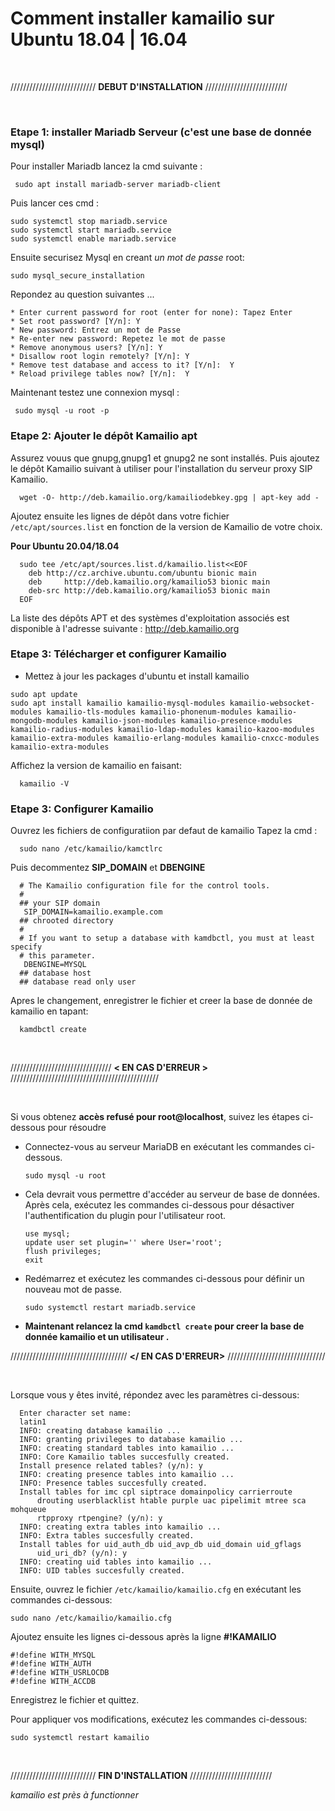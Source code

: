 
# Comment installer kamailio sur Ubuntu 18.04 | 16.04
  
  <br/>
  
  /////////////////////////// **DEBUT D'INSTALLATION** //////////////////////////
  
  
  <br/>
  
  
  ### Etape 1:  installer Mariadb Serveur (c'est une base de donnée mysql)
  
  Pour installer Mariadb lancez la cmd suivante :  
  
     sudo apt install mariadb-server mariadb-client

  Puis lancer ces cmd :
  
    sudo systemctl stop mariadb.service 
    sudo systemctl start mariadb.service 
    sudo systemctl enable mariadb.service 
  
  Ensuite securisez Mysql en creant *un mot de passe* root:
  
    sudo mysql_secure_installation 
  
  Repondez au question suivantes ...
  
    * Enter current password for root (enter for none): Tapez Enter
    * Set root password? [Y/n]: Y
    * New password: Entrez un mot de Passe
    * Re-enter new password: Repetez le mot de passe
    * Remove anonymous users? [Y/n]: Y
    * Disallow root login remotely? [Y/n]: Y
    * Remove test database and access to it? [Y/n]:  Y
    * Reload privilege tables now? [Y/n]:  Y
  
  Maintenant testez une connexion mysql :

     sudo mysql -u root -p
    


  ### Etape 2: Ajouter le dépôt Kamailio apt
  
  Assurez vouus que gnupg,gnupg1 et gnupg2 ne sont installés.
  Puis ajoutez le dépôt Kamailio suivant à utiliser pour l'installation du serveur proxy SIP Kamailio.
  
  
      wget -O- http://deb.kamailio.org/kamailiodebkey.gpg | apt-key add -
      
 Ajoutez ensuite les lignes de dépôt dans votre fichier `/etc/apt/sources.list` en fonction de la version de Kamailio de votre choix.
 
 **Pour Ubuntu 20.04/18.04**
 
      sudo tee /etc/apt/sources.list.d/kamailio.list<<EOF
        deb http://cz.archive.ubuntu.com/ubuntu bionic main 
        deb     http://deb.kamailio.org/kamailio53 bionic main
        deb-src http://deb.kamailio.org/kamailio53 bionic main
      EOF

La liste des dépôts APT et des systèmes d'exploitation associés est disponible à l'adresse suivante : http://deb.kamailio.org

 
  ### Etape 3: Télécharger et configurer Kamailio
  
    
   * Mettez à jour les packages d'ubuntu et install kamailio
   
    sudo apt update
    sudo apt install kamailio kamailio-mysql-modules kamailio-websocket-modules kamailio-tls-modules kamailio-phonenum-modules kamailio-mongodb-modules kamailio-json-modules kamailio-presence-modules kamailio-radius-modules kamailio-ldap-modules kamailio-kazoo-modules kamailio-extra-modules kamailio-erlang-modules kamailio-cnxcc-modules kamailio-extra-modules 
    
    
   Affichez la version de kamailio en faisant:
   
      kamailio -V
      
      
  ### Etape 3: Configurer Kamailio
  
    
   Ouvrez les fichiers de configuratiion par defaut de kamailio 
          Tapez la cmd : 
          
      sudo nano /etc/kamailio/kamctlrc
   
   Puis decommentez **SIP_DOMAIN** et **DBENGINE**
   
      # The Kamailio configuration file for the control tools.
      #
      ## your SIP domain
       SIP_DOMAIN=kamailio.example.com
      ## chrooted directory
      #
      # If you want to setup a database with kamdbctl, you must at least specify
      # this parameter.
       DBENGINE=MYSQL
      ## database host
      ## database read only user
    
   Apres le changement, enregistrer le fichier et creer la base de donnée de kamailio en tapant:
   
      kamdbctl create

 
  <br/>
  
  //////////////////////////////// **< EN CAS D'ERREUR >** ///////////////////////////////////////////////
  
  <br/>
  
  Si vous obtenez **accès refusé pour root@localhost**, suivez les étapes ci-dessous pour résoudre
  
  * Connectez-vous au serveur MariaDB en exécutant les commandes ci-dessous.
                              
        sudo mysql -u root
  
  
  * Cela devrait vous permettre d'accéder au serveur de base de données. 
    Après cela, exécutez les commandes ci-dessous pour désactiver l'authentification du plugin pour l'utilisateur root.
    
        use mysql;
        update user set plugin='' where User='root';
        flush privileges;
        exit
        
  * Redémarrez et exécutez les commandes ci-dessous pour définir un nouveau mot de passe.
  
        sudo systemctl restart mariadb.service


  * **Maintenant relancez la cmd ` kamdbctl create ` pour creer la base de donnée kamailio  et un utilisateur .**
  
  ///////////////////////////////////// **</ EN CAS D'ERREUR>** ///////////////////////////////
  
  <br/>
     
  Lorsque vous y êtes invité, répondez avec les paramètres ci-dessous:

      Enter character set name: 
      latin1
      INFO: creating database kamailio ...
      INFO: granting privileges to database kamailio ...
      INFO: creating standard tables into kamailio ...
      INFO: Core Kamailio tables succesfully created.
      Install presence related tables? (y/n): y
      INFO: creating presence tables into kamailio ...
      INFO: Presence tables succesfully created.
      Install tables for imc cpl siptrace domainpolicy carrierroute
          drouting userblacklist htable purple uac pipelimit mtree sca mohqueue
          rtpproxy rtpengine? (y/n): y
      INFO: creating extra tables into kamailio ...
      INFO: Extra tables succesfully created.
      Install tables for uid_auth_db uid_avp_db uid_domain uid_gflags
          uid_uri_db? (y/n): y
      INFO: creating uid tables into kamailio ...
      INFO: UID tables succesfully created.



  Ensuite, ouvrez le fichier `/etc/kamailio/kamailio.cfg` en exécutant les commandes ci-dessous:

    sudo nano /etc/kamailio/kamailio.cfg
    
  Ajoutez ensuite les lignes ci-dessous après la ligne **#!KAMAILIO**
  
    #!define WITH_MYSQL
    #!define WITH_AUTH
    #!define WITH_USRLOCDB
    #!define WITH_ACCDB
    
  Enregistrez le fichier et quittez.
  
  
  Pour appliquer vos modifications, exécutez les commandes ci-dessous:
  
    sudo systemctl restart kamailio
  
  <br/>
  
 /////////////////////////// **FIN D'INSTALLATION** //////////////////////////
    
   *kamailio est près à functionner*
    
